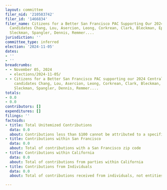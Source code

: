 ```yaml
---
layout: committee
filer_nid: '210583742'
filer_id: '1466834'
filer_name: Citizens for a Better San Francisco PAC Supporting Our 2024 Central Committee
  Candidates Chang, Lou, Asercion, Leong, Corkrean, Clark, Bleckman, Epstein, Wing,
  Sleckman, Spangler, Dennis, Remmer....
jurisdiction: ''
committee_type: inferred
election: '2024-11-05'
dates:
- ''
- ''
breadcrumbs:
- - November 05, 2024
  - elections/2024-11-05/
- - Citizens for a Better San Francisco PAC supporting our 2024 Central Committee
    candidates Chang, Lou, Asercion, Leong, Corkrean, Clark, Bleckman, Epstein, Wing,
    Sleckman, Spangler, Dennis, Remmer....
totals:
- 0.0
- 0.0
contributors: []
expenditures: []
filings: ''
factoids:
- title: Total Unitemized Contributions
  data: 0.0
  about: Contributions less than $100 cannot be attributed to a specific individual
- title: Contributions within San Francisco
  data: 0.0
  about: Total of contributions with a San Francisco zip code
- title: Contributions within California
  data: 0.0
  about: Total of contributions from parties within California
- title: Contributions from Individuals
  data: 0.0
  about: Total of contributions received from individuals, not entities

---
```


